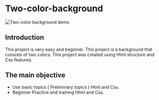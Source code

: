 # Two-color-background
![Two-color background demo](https://user-images.githubusercontent.com/100797809/166559757-d26bd21f-2fb6-4cd7-8969-2f8dcaf99671.png)
## Introduction
This project is very easy and beginner.
This project is a background that consists of two colors.
This project was created using Html structure and Css features.
## The main objective
- Use basic topics ( Preliminary topics ) Html and Css.
- Beginner Practice and training Html and Css.

